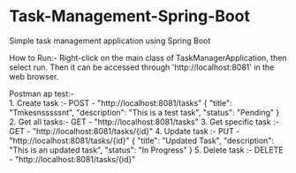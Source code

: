 # Task-Management-Spring-Boot
Simple task management application using Spring Boot


How to Run:- Right-click on the main class of TaskManagerApplication, then select run. Then it can be accessed through 'http://localhost:8081' in the web browser.

Postman ap test:-<br>
                1. Create task :- POST - "http://localhost:8081/tasks"
                            {
                                "title": "Tmkesnsssssnt",
                                "description": "This is a test task",
                                "status": "Pending"
                            }
                2. Get all tasks:- GET - "http://localhost:8081/tasks"
                3. Get specific task :- GET - "http://localhost:8081/tasks/{id}"
                4. Update task :- PUT - "http://localhost:8081/tasks/{id}"
                            {
                                "title": "Updated Task",
                                "description": "This is an updated task",
                                "status": "In Progress"
                            }
                5. Delete task :- DELETE - "http://localhost:8081/tasks/{id}"
